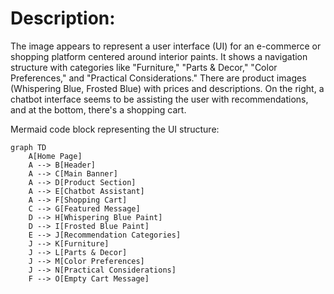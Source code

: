 
# Description:
The image appears to represent a user interface (UI) for an e-commerce or shopping platform centered around interior paints. It shows a navigation structure with categories like "Furniture," "Parts & Decor," "Color Preferences," and "Practical Considerations." There are product images (Whispering Blue, Frosted Blue) with prices and descriptions. On the right, a chatbot interface seems to be assisting the user with recommendations, and at the bottom, there's a shopping cart.

Mermaid code block representing the UI structure:

```mermaid
graph TD
    A[Home Page]
    A --> B[Header]
    A --> C[Main Banner]
    A --> D[Product Section]
    A --> E[Chatbot Assistant]
    A --> F[Shopping Cart]
    C --> G[Featured Message]
    D --> H[Whispering Blue Paint]
    D --> I[Frosted Blue Paint]
    E --> J[Recommendation Categories]
    J --> K[Furniture]
    J --> L[Parts & Decor]
    J --> M[Color Preferences]
    J --> N[Practical Considerations]
    F --> O[Empty Cart Message]
```
